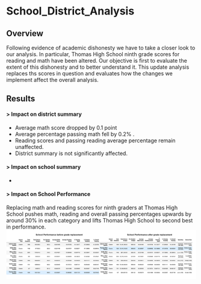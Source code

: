 # School_District_Analysis

## Overview 
Following evidence of academic dishonesty we have to take a closer look to our analysis. In particular, Thomas High School ninth grade scores for reading and math
have been altered. Our objective is first to evaluate the extent of this dishonesty and to better understand it. This update analysis replaces ths scores in question and evaluates how the changes we implement affect the overall analysis. 

## Results

#### > Impact on district summary
- Average math score dropped by 0.1 point
- Average percentage passing math fell by 0.2% . 
- Reading scores and passing reading average percentage remain unaffected. 
- District summary is not significantly affected. 

#### > Impact on school summary 
- 

#### > Impact on School Performance
Replacing math and reading scores for ninth graders at Thomas High School pushes math, reading and overall passing percentages upwards by around 30% in each category and lifts Thomas High School to second best in performance. 
![](Resources/images/school_performance.png)

